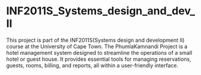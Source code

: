 # INF2011S_Systems_design_and_dev_II
This project is part of the INF2011S(Systems design and development II) course at the University of Cape Town. The PhumlaKamnandi Project is a hotel management system designed to streamline the operations of a small hotel or guest house. It provides essential tools for managing reservations, guests, rooms, billing, and reports, all within a user-friendly interface.

